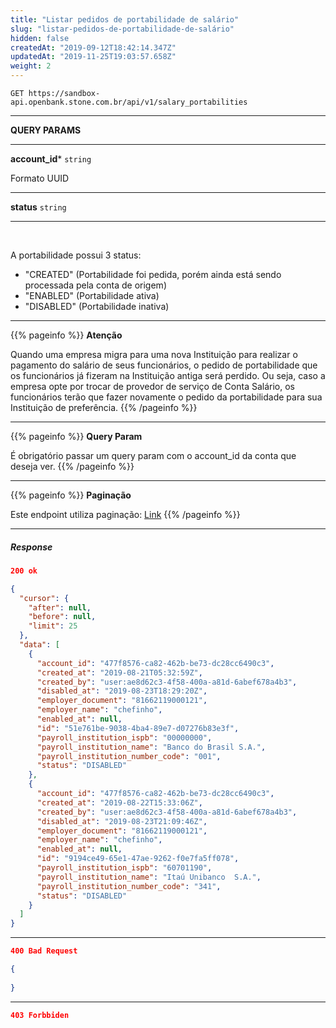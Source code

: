 ```yaml
---
title: "Listar pedidos de portabilidade de salário"
slug: "listar-pedidos-de-portabilidade-de-salário"
hidden: false
createdAt: "2019-09-12T18:42:14.347Z"
updatedAt: "2019-11-25T19:03:57.658Z"
weight: 2
---
```



```http 
GET https://sandbox-api.openbank.stone.com.br/api/v1/salary_portabilities
```
---

**QUERY PARAMS**

---

**account_id***  `string` 

Formato UUID


---

**status**  `string` 


---

<br>

A portabilidade possui 3 status:
- "CREATED" (Portabilidade foi pedida, porém ainda está sendo processada pela conta de origem)
- "ENABLED" (Portabilidade ativa)
- "DISABLED" (Portabilidade inativa)


---

{{% pageinfo %}}
**Atenção**

Quando uma empresa migra para uma nova Instituição para realizar o pagamento do salário de seus funcionários, o pedido de portabilidade que os funcionários já fizeram na Instituição antiga será perdido. 
Ou seja, caso a empresa opte por trocar de provedor de serviço de Conta Salário, os funcionários terão que fazer novamente o pedido da portabilidade para sua Instituição de preferência.
{{% /pageinfo %}}

---


{{% pageinfo %}}
**Query Param**

É obrigatório passar um query param com o account_id da conta que deseja ver.
{{% /pageinfo %}}

---

{{% pageinfo %}}
**Paginação**

Este endpoint utiliza paginação: [Link](https://docs.openbank.stone.com.br/reference#paginação)
{{% /pageinfo %}}

---


##### **Response**

```JSON
200 ok 
```

```JSON
{
  "cursor": {
    "after": null,
    "before": null,
    "limit": 25
  },
  "data": [
    {
      "account_id": "477f8576-ca82-462b-be73-dc28cc6490c3",
      "created_at": "2019-08-21T05:32:59Z",
      "created_by": "user:ae8d62c3-4f58-400a-a81d-6abef678a4b3",
      "disabled_at": "2019-08-23T18:29:20Z",
      "employer_document": "81662119000121",
      "employer_name": "chefinho",
      "enabled_at": null,
      "id": "51e761be-9038-4ba4-89e7-d07276b83e3f",
      "payroll_institution_ispb": "00000000",
      "payroll_institution_name": "Banco do Brasil S.A.",
      "payroll_institution_number_code": "001",
      "status": "DISABLED"
    },
    {
      "account_id": "477f8576-ca82-462b-be73-dc28cc6490c3",
      "created_at": "2019-08-22T15:33:06Z",
      "created_by": "user:ae8d62c3-4f58-400a-a81d-6abef678a4b3",
      "disabled_at": "2019-08-23T21:09:46Z",
      "employer_document": "81662119000121",
      "employer_name": "chefinho",
      "enabled_at": null,
      "id": "9194ce49-65e1-47ae-9262-f0e7fa5ff078",
      "payroll_institution_ispb": "60701190",
      "payroll_institution_name": "Itaú Unibanco  S.A.",
      "payroll_institution_number_code": "341",
      "status": "DISABLED"
    }
  ]
}
```

---

```JSON
400 Bad Request 
```

```JSON
{
  
}
```

---

```JSON
403 Forbbiden 
```

```